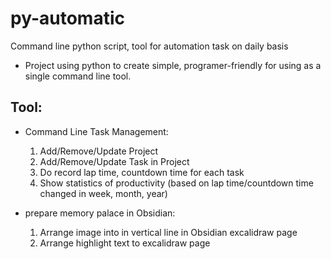 # py-automatic
Command line python script, tool for automation task on daily basis
- Project using python to create simple, programer-friendly for using as a single command line tool.

## Tool:
- Command Line Task Management: 
  1. Add/Remove/Update Project
  2. Add/Remove/Update Task in Project
  3. Do record lap time, countdown time for each task
  4. Show statistics of productivity (based on lap time/countdown time changed in week, month, year)

- prepare memory palace in Obsidian:
  1. Arrange image into in vertical line in Obsidian excalidraw page
  2. Arrange highlight text to excalidraw page

